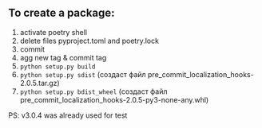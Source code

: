 ## To create a package:
1. activate poetry shell
2. delete files pyproject.toml and poetry.lock
3. commit
4. agg new tag & commit tag
5. `python setup.py build`
6. `python setup.py sdist` (создаст файл pre_commit_localization_hooks-2.0.5.tar.gz)
7. `python setup.py bdist_wheel` (создаст файл pre_commit_localization_hooks-2.0.5-py3-none-any.whl)

PS: v3.0.4 was already used for test